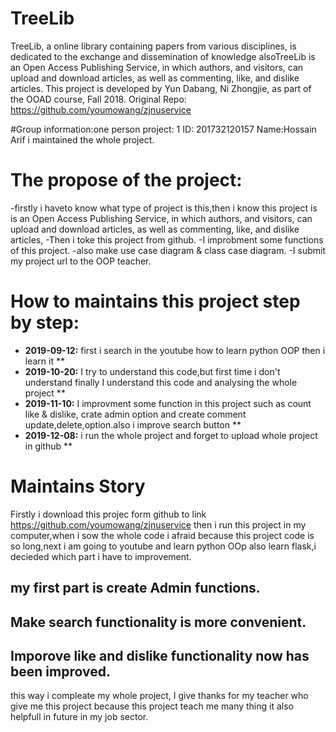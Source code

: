 # TreeLib
TreeLib, a online library containing papers from various disciplines, is dedicated to the exchange and dissemination of knowledge 
alsoTreeLib is an Open Access Publishing Service, in which authors, and visitors, can upload and download articles, as well as commenting, 
like, and dislike articles.
This project is developed by Yun Dabang, Ni Zhongjie, as part of the OOAD course, Fall 2018.
Original Repo: https://github.com/youmowang/zjnuservice


#Group information:one person
project: 1
ID: 201732120157 Name:Hossain Arif i maintained the whole project.

# The propose of the project:
-firstly i haveto know what type of project is this,then i know this project is is an Open Access Publishing Service, in which authors, and visitors, can upload and download articles, as well as commenting, 
like, and dislike articles,
-Then i toke this project from github.
-I improbment some functions of this project.
-also make use case diagram & class case diagram.
-I submit my project url to the OOP teacher.
 


# How to maintains this project step by step:
* **2019-09-12:** first i search in the  youtube how to learn python OOP then i learn it **
* **2019-10-20:** I try to understand this code,but first time i don't understand finally
                  I understand this code and analysing the whole project **
* **2019-11-10:** I improvment some function in this project such as count like & dislike, 
                  crate admin option and create comment update,delete,option.also i improve 
                  search button **
* **2019-12-08:** i run the whole project and forget to upload whole project in github **                 

# Maintains Story
 Firstly i download this projec form github to link https://github.com/youmowang/zjnuservice then i run this 
 project in my computer,when i sow the whole code i afraid because this project code is so long,next i am going
 to youtube and learn python OOp also learn flask,i decieded which part i have to improvement.
## my first part is create  Admin functions.
## Make search functionality is more convenient.
## Imporove like and dislike functionality now has been improved.

this way i compleate my whole project,
I give thanks for my teacher who give me this project because this project teach me many thing it also helpfull in future 
in my job sector.
